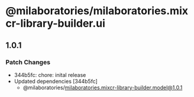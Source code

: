 # @milaboratories/milaboratories.mixcr-library-builder.ui

## 1.0.1

### Patch Changes

- 344b5fc: chore: inital release
- Updated dependencies [344b5fc]
  - @milaboratories/milaboratories.mixcr-library-builder.model@1.0.1
